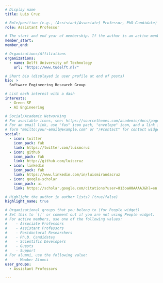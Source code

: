 ```yaml
---
# Display name
title: Luis Cruz

# Role/position (e.g., (Assistant/Associate) Professor, PhD Candidate)
role: Assistant Professor

# The start and end year of membership. If the author is an active member, leave member_end empty. Otherwise, fill in.
member_start: 
member_end: 

# Organizations/Affiliations
organizations:
  - name: Delft University of Technology
    url: "https://www.tudelft.nl/"

# Short bio (displayed in user profile at end of posts)
bio: >
  Software Engineering Research Group

# List each interest with a dash
interests:
  - Green SE
  - AI Engineering

# Social/Academic Networking
# For available icons, see: https://sourcethemes.com/academic/docs/page-builder/#icons
# For an email link, use "fas" icon pack, "envelope" icon, and a link in the
# form "mailto:your-email@example.com" or "/#contact" for contact widget.
social:
  - icon: twitter
    icon_pack: fab
    link: https://twitter.com/luismcruz
  - icon: github
    icon_pack: fab
    link: http://github.com/luiscruz
  - icon: linkedin
    icon_pack: fab
    link: https://www.linkedin.com/in/luismirandacruz
  - icon: google-scholar
    icon_pack: ai
    link: https://scholar.google.com/citations?user=O13oaH0AAAAJ&hl=en

# Highlight the author in author lists? (true/false)
highlight_name: true

# Organizational groups that you belong to (for People widget)
# Set this to `[]` or comment out if you are not using People widget.
# For active members, use one of the following values: 
#    - Associate Professors
#    - Assistant Professors
#    - Postdoctoral Researchers
#    - Ph.D. Candidates
#    - Scientific Developers
#    - Guests
#    - Support
# For alumni, use the following value:
#    - Member Alumni
user_groups:
  - Assistant Professors

---
```

